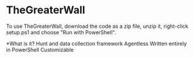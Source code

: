 # TheGreaterWall
To use TheGreaterWall, download the code as a zip file, unzip it, right-click setup.ps1 and choose "Run with PowerShell".

*What is it?
Hunt and data collection framework
Agentless
Written entirely in PowerShell
Customizable

